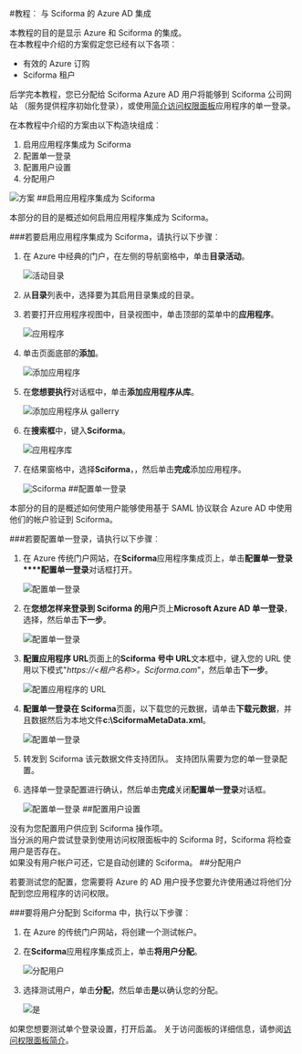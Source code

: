 <properties 
    pageTitle="教程︰ Azure Active Directory 集成与 Sciforma |Microsoft Azure" 
    description="了解如何使用 Sciforma Azure Active Directory 以启用单一登录、 自动化资源调配，以及更多 ！" 
    services="active-directory" 
    authors="jeevansd"  
    documentationCenter="na" 
    manager="femila"/>
<tags 
    ms.service="active-directory" 
    ms.devlang="na" 
    ms.topic="article" 
    ms.tgt_pltfrm="na" 
    ms.workload="identity" 
    ms.date="09/26/2016" 
    ms.author="jeedes" />

#<a name="tutorial-azure-ad-integration-with-sciforma"></a>教程︰ 与 Sciforma 的 Azure AD 集成
  
本教程的目的是显示 Azure 和 Sciforma 的集成。  
在本教程中介绍的方案假定您已经有以下各项︰

-   有效的 Azure 订购
-   Sciforma 租户
  
后学完本教程，您已分配给 Sciforma Azure AD 用户将能够到 Sciforma 公司网站 （服务提供程序初始化登录），或使用[简介访问权限面板](active-directory-saas-access-panel-introduction.md)应用程序的单一登录。
  
在本教程中介绍的方案由以下构造块组成︰

1.  启用应用程序集成为 Sciforma
2.  配置单一登录
3.  配置用户设置
4.  分配用户

![方案](./media/active-directory-saas-sciforma-tutorial/IC777369.png "方案")
##<a name="enabling-the-application-integration-for-sciforma"></a>启用应用程序集成为 Sciforma
  
本部分的目的是概述如何启用应用程序集成为 Sciforma。

###<a name="to-enable-the-application-integration-for-sciforma-perform-the-following-steps"></a>若要启用应用程序集成为 Sciforma，请执行以下步骤︰

1.  在 Azure 中经典的门户，在左侧的导航窗格中，单击**目录活动**。

    ![活动目录](./media/active-directory-saas-sciforma-tutorial/IC700993.png "活动目录")

2.  从**目录**列表中，选择要为其启用目录集成的目录。

3.  若要打开应用程序视图中，目录视图中，单击顶部的菜单中的**应用程序**。

    ![应用程序](./media/active-directory-saas-sciforma-tutorial/IC700994.png "应用程序")

4.  单击页面底部的**添加**。

    ![添加应用程序](./media/active-directory-saas-sciforma-tutorial/IC749321.png "添加应用程序")

5.  在**您想要执行**对话框中，单击**添加应用程序从库**。

    ![添加应用程序从 gallerry](./media/active-directory-saas-sciforma-tutorial/IC749322.png "添加应用程序从 gallerry")

6.  在**搜索框**中，键入**Sciforma**。

    ![应用程序库](./media/active-directory-saas-sciforma-tutorial/IC777370.png "应用程序库")

7.  在结果窗格中，选择**Sciforma**，，然后单击**完成**添加应用程序。

    ![Sciforma](./media/active-directory-saas-sciforma-tutorial/IC777371.png "Sciforma")
##<a name="configuring-single-sign-on"></a>配置单一登录
  
本部分的目的是概述如何使用户能够使用基于 SAML 协议联合 Azure AD 中使用他们的帐户验证到 Sciforma。

###<a name="to-configure-single-sign-on-perform-the-following-steps"></a>若要配置单一登录，请执行以下步骤︰

1.  在 Azure 传统门户网站，在**Sciforma**应用程序集成页上，单击**配置单一登录****配置单一登录**对话框打开。

    ![配置单一登录](./media/active-directory-saas-sciforma-tutorial/IC777372.png "配置单一登录")

2.  在**您想怎样来登录到 Sciforma 的用户**页上**Microsoft Azure AD 单一登录**，选择，然后单击**下一步**。

    ![配置单一登录](./media/active-directory-saas-sciforma-tutorial/IC777373.png "配置单一登录")

3.  **配置应用程序 URL**页面上的**Sciforma 号中 URL**文本框中，键入您的 URL 使用以下模式"*https://\<租户名称\>。Sciforma.com*"，然后单击**下一步**。

    ![配置应用程序的 URL](./media/active-directory-saas-sciforma-tutorial/IC777374.png "配置应用程序的 URL")

4.  **配置单一登录在 Sciforma**页面，以下载您的元数据，请单击**下载元数据**，并且数据然后为本地文件**c:\\SciformaMetaData.xml**。

    ![配置单一登录](./media/active-directory-saas-sciforma-tutorial/IC777375.png "配置单一登录")

5.  转发到 Sciforma 该元数据文件支持团队。 支持团队需要为您的单一登录配置。

6.  选择单一登录配置进行确认，然后单击**完成**关闭**配置单一登录**对话框。

    ![配置单一登录](./media/active-directory-saas-sciforma-tutorial/IC777376.png "配置单一登录")
##<a name="configuring-user-provisioning"></a>配置用户设置
  
没有为您配置用户供应到 Sciforma 操作项。  
当分派的用户尝试登录到使用访问权限面板中的 Sciforma 时，Sciforma 将检查用户是否存在。  
如果没有用户帐户可还，它是自动创建的 Sciforma。
##<a name="assigning-users"></a>分配用户
  
若要测试您的配置，您需要将 Azure 的 AD 用户授予您要允许使用通过将他们分配到您应用程序的访问权限。

###<a name="to-assign-users-to-sciforma-perform-the-following-steps"></a>要将用户分配到 Sciforma 中，执行以下步骤︰

1.  在 Azure 的传统门户网站，将创建一个测试帐户。

2.  在**Sciforma**应用程序集成页上，单击**将用户分配**。

    ![分配用户](./media/active-directory-saas-sciforma-tutorial/IC777377.png "分配用户")

3.  选择测试用户，单击**分配**，然后单击**是**以确认您的分配。

    ![是](./media/active-directory-saas-sciforma-tutorial/IC767830.png "是")
  
如果您想要测试单个登录设置，打开后盖。 关于访问面板的详细信息，请参阅[访问权限面板简介](active-directory-saas-access-panel-introduction.md)。